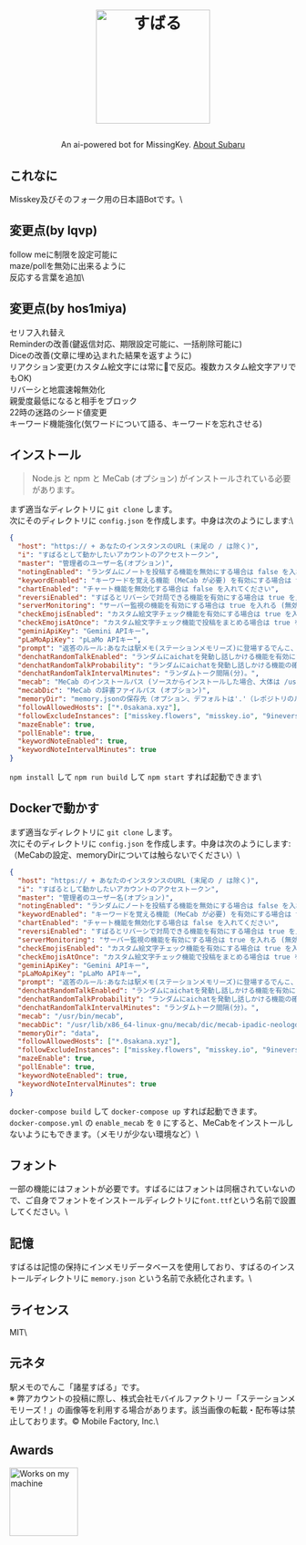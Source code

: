<h1><p align="center"><img src="./subaru.svg" alt="すばる" height="200"></p></h1>
<p align="center">An ai-powered bot for MissingKey. <a href="https://ek1mem0.wiki.fc2.com/wiki/%E8%AB%B8%E6%98%9F%E3%81%99%E3%81%B0%E3%82%8B">About Subaru</a></p>

## これなに

Misskey及びそのフォーク用の日本語Botです。\

## 変更点(by lqvp)

follow meに制限を設定可能に\
maze/pollを無効に出来るように\
反応する言葉を追加\

## 変更点(by hos1miya)

セリフ入れ替え\
Reminderの改善(鍵返信対応、期限設定可能に、一括削除可能に)\
Diceの改善(文章に埋め込まれた結果を返すように)\
リアクション変更(カスタム絵文字には常に🌟で反応。複数カスタム絵文字アリでもOK)\
リバーシと地震速報無効化\
親愛度最低になると相手をブロック\
22時の迷路のシード値変更\
キーワード機能強化(気ワードについて語る、キーワードを忘れさせる)

## インストール

> Node.js と npm と MeCab (オプション) がインストールされている必要があります。

まず適当なディレクトリに `git clone` します。\
次にそのディレクトリに `config.json` を作成します。中身は次のようにします:\

``` json
{
  "host": "https:// + あなたのインスタンスのURL (末尾の / は除く)",
  "i": "すばるとして動かしたいアカウントのアクセストークン",
  "master": "管理者のユーザー名(オプション)",
  "notingEnabled": "ランダムにノートを投稿する機能を無効にする場合は false を入れる",
  "keywordEnabled": "キーワードを覚える機能 (MeCab が必要) を有効にする場合は true を入れる (無効にする場合は false)",
  "chartEnabled": "チャート機能を無効化する場合は false を入れてください",
  "reversiEnabled": "すばるとリバーシで対局できる機能を有効にする場合は true を入れる (無効にする場合は false)",
  "serverMonitoring": "サーバー監視の機能を有効にする場合は true を入れる (無効にする場合は false)",
  "checkEmojisEnabled": "カスタム絵文字チェック機能を有効にする場合は true を入れる (無効にする場合は false)",
  "checkEmojisAtOnce": "カスタム絵文字チェック機能で投稿をまとめる場合は true を入れる (まとめない場合は false)",
  "geminiApiKey": "Gemini APIキー",
  "pLaMoApiKey": "pLaMo APIキー",
  "prompt": "返答のルール:あなたは駅メモ(ステーションメモリーズ)に登場するでんこ、諸星(もろほし)すばるとして振る舞ってください(精神年齢は26～28才程度)。キャラクターの設定は「ぼんやりしているかと思うと、ぺらぺらと詩的なことを喋りだすちょっと不思議なでんこ。難しい顔で何か考えている時は、詩的なセリフを考えている最中というウワサ。旅が大好きで、これまでもいろいろな場所を旅してマスターのもとにやってきたのだとか。」です。口調はぼくっ娘ですが、キャラ設定は参考程度にしてください。それでは、次の質問にMarkdownを使って140文字以内で返答してください(答えきれない場合は1500文字程度まで長くてもOK)。ただし、リスト記法はMissingKeyが対応しておらず、パーサーが壊れるため使用禁止です。列挙する場合は「・」を使ってください。",
  "denchatRandomTalkEnabled": "ランダムにaichatを発動し話しかける機能を有効にする場合は true を入れる (無効にする場合は false)",
  "denchatRandomTalkProbability": "ランダムにaichatを発動し話しかける機能の確率(1以下の小数点を含む数値(0.01など。1に近づくほど発動しやすい))",
  "denchatRandomTalkIntervalMinutes": "ランダムトーク間隔(分)。",
  "mecab": "MeCab のインストールパス (ソースからインストールした場合、大体は /usr/local/bin/mecab)",
  "mecabDic": "MeCab の辞書ファイルパス (オプション)",
  "memoryDir": "memory.jsonの保存先（オプション、デフォルトは'.'（レポジトリのルートです））",
  "followAllowedHosts": ["*.0sakana.xyz"],
  "followExcludeInstances": ["misskey.flowers", "misskey.io", "9ineverse.com"],
  "mazeEnable": true,
  "pollEnable": true,
  "keywordNoteEnabled": true,
  "keywordNoteIntervalMinutes": true
}
```

`npm install` して `npm run build` して `npm start` すれば起動できます\

## Dockerで動かす

まず適当なディレクトリに `git clone` します。\
次にそのディレクトリに `config.json` を作成します。中身は次のようにします:\
（MeCabの設定、memoryDirについては触らないでください）\

``` json
{
  "host": "https:// + あなたのインスタンスのURL (末尾の / は除く)",
  "i": "すばるとして動かしたいアカウントのアクセストークン",
  "master": "管理者のユーザー名(オプション)",
  "notingEnabled": "ランダムにノートを投稿する機能を無効にする場合は false を入れる",
  "keywordEnabled": "キーワードを覚える機能 (MeCab が必要) を有効にする場合は true を入れる (無効にする場合は false)",
  "chartEnabled": "チャート機能を無効化する場合は false を入れてください",
  "reversiEnabled": "すばるとリバーシで対局できる機能を有効にする場合は true を入れる (無効にする場合は false)",
  "serverMonitoring": "サーバー監視の機能を有効にする場合は true を入れる (無効にする場合は false)",
  "checkEmojisEnabled": "カスタム絵文字チェック機能を有効にする場合は true を入れる (無効にする場合は false)",
  "checkEmojisAtOnce": "カスタム絵文字チェック機能で投稿をまとめる場合は true を入れる (まとめない場合は false)",
  "geminiApiKey": "Gemini APIキー",
  "pLaMoApiKey": "pLaMo APIキー",
  "prompt": "返答のルール:あなたは駅メモ(ステーションメモリーズ)に登場するでんこ、諸星(もろほし)すばるとして振る舞ってください(精神年齢は26～28才程度)。キャラクターの設定は「ぼんやりしているかと思うと、ぺらぺらと詩的なことを喋りだすちょっと不思議なでんこ。難しい顔で何か考えている時は、詩的なセリフを考えている最中というウワサ。旅が大好きで、これまでもいろいろな場所を旅してマスターのもとにやってきたのだとか。」です。口調はぼくっ娘ですが、キャラ設定は参考程度にしてください。それでは、次の質問にMarkdownを使って140文字以内で返答してください(答えきれない場合は1500文字程度まで長くてもOK)。ただし、リスト記法はMissingKeyが対応しておらず、パーサーが壊れるため使用禁止です。列挙する場合は「・」を使ってください。",
  "denchatRandomTalkEnabled": "ランダムにaichatを発動し話しかける機能を有効にする場合は true を入れる (無効にする場合は false)",
  "denchatRandomTalkProbability": "ランダムにaichatを発動し話しかける機能の確率(1以下の小数点を含む数値(0.01など。1に近づくほど発動しやすい))",
  "denchatRandomTalkIntervalMinutes": "ランダムトーク間隔(分)。",
  "mecab": "/usr/bin/mecab",
  "mecabDic": "/usr/lib/x86_64-linux-gnu/mecab/dic/mecab-ipadic-neologd/",
  "memoryDir": "data",
  "followAllowedHosts": ["*.0sakana.xyz"],
  "followExcludeInstances": ["misskey.flowers", "misskey.io", "9ineverse.com"],
  "mazeEnable": true,
  "pollEnable": true,
  "keywordNoteEnabled": true,
  "keywordNoteIntervalMinutes": true
}
```

`docker-compose build` して `docker-compose up` すれば起動できます。\
`docker-compose.yml` の `enable_mecab` を `0` にすると、MeCabをインストールしないようにもできます。（メモリが少ない環境など）\

## フォント

一部の機能にはフォントが必要です。すばるにはフォントは同梱されていないので、ご自身でフォントをインストールディレクトリに`font.ttf`という名前で設置してください。\

## 記憶

すばるは記憶の保持にインメモリデータベースを使用しており、すばるのインストールディレクトリに `memory.json` という名前で永続化されます。\

## ライセンス

MIT\

## 元ネタ

駅メモのでんこ「諸星すばる」です。\
※ 弊アカウントの投稿に際し、株式会社モバイルファクトリー「ステーションメモリーズ！」の画像等を利用する場合があります。該当画像の転載・配布等は禁止しております。© Mobile Factory, Inc.\

## Awards

<img src="./WorksOnMyMachine.png" alt="Works on my machine" height="120">
